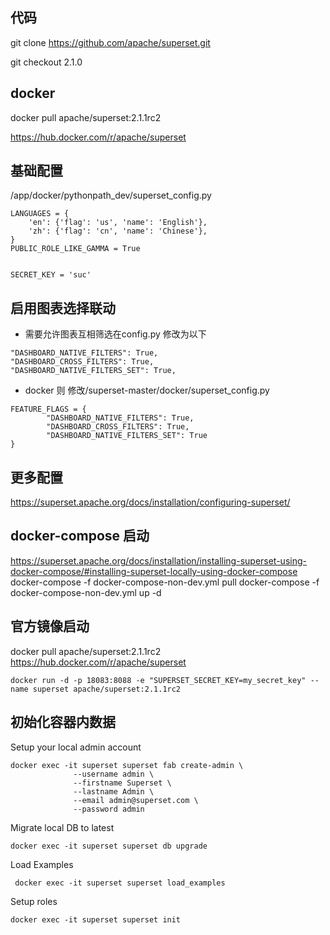 
## 代码

git clone https://github.com/apache/superset.git

git checkout 2.1.0


## docker 


docker pull apache/superset:2.1.1rc2

https://hub.docker.com/r/apache/superset

## 基础配置
/app/docker/pythonpath_dev/superset_config.py


```
LANGUAGES = {
    'en': {'flag': 'us', 'name': 'English'},
    'zh': {'flag': 'cn', 'name': 'Chinese'},
}
PUBLIC_ROLE_LIKE_GAMMA = True


SECRET_KEY = 'suc'

```

## 启用图表选择联动

- 需要允许图表互相筛选在config.py  修改为以下

```
"DASHBOARD_NATIVE_FILTERS": True,
"DASHBOARD_CROSS_FILTERS": True,
"DASHBOARD_NATIVE_FILTERS_SET": True,
```

- docker 则 修改/superset-master/docker/superset_config.py

```
FEATURE_FLAGS = {
        "DASHBOARD_NATIVE_FILTERS": True,
        "DASHBOARD_CROSS_FILTERS": True,
        "DASHBOARD_NATIVE_FILTERS_SET": True
}
```

## 更多配置
https://superset.apache.org/docs/installation/configuring-superset/


## docker-compose 启动
https://superset.apache.org/docs/installation/installing-superset-using-docker-compose/#installing-superset-locally-using-docker-compose
docker-compose -f docker-compose-non-dev.yml pull
docker-compose -f docker-compose-non-dev.yml up -d


## 官方镜像启动

docker pull apache/superset:2.1.1rc2
https://hub.docker.com/r/apache/superset

```
docker run -d -p 18083:8088 -e "SUPERSET_SECRET_KEY=my_secret_key" --name superset apache/superset:2.1.1rc2

```

## 初始化容器内数据

Setup your local admin account
```
docker exec -it superset superset fab create-admin \
              --username admin \
              --firstname Superset \
              --lastname Admin \
              --email admin@superset.com \
              --password admin
```
Migrate local DB to latest

```
docker exec -it superset superset db upgrade
```

Load Examples

```
 docker exec -it superset superset load_examples

```
Setup roles
```
docker exec -it superset superset init
```
